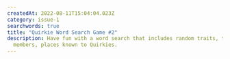 ```yaml
---
createdAt: 2022-08-11T15:04:04.023Z
category: issue-1
searchwords: true
title: "Quirkie Word Search Game #2"
description: Have fun with a word search that includes random traits, team
  members, places known to Quirkies.
---
```

